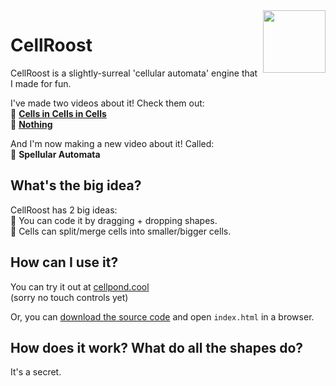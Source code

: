 <img align="right" height="100" src="https://user-images.githubusercontent.com/15892272/164454144-25d4aa67-4942-463e-b4fe-edbd3b17adc1.png">

# CellRoost
CellRoost is a slightly-surreal 'cellular automata' engine that I made for fun.

I've made two videos about it! Check them out:<br>
🦠 [**Cells in Cells in Cells**](https://youtu.be/gv40Z9tVjAI)<br>
🤖 [**Nothing**](https://youtu.be/sQYUQNozljo)<br>

And I'm now making a new video about it! Called:<br>
🔮 **Spellular Automata**

## What's the big idea?
CellRoost has 2 big ideas:<br>
🐸 You can code it by dragging + dropping shapes.<br>
🐸 Cells can split/merge cells into smaller/bigger cells.

## How can I use it?
You can try it out at [cellpond.cool](https://cellpond.cool)<br>
(sorry no touch controls yet)

Or, you can [download the source code](https://github.com/TodePond/CellPond/archive/refs/heads/main.zip) and open `index.html` in a browser.

## How does it work? What do all the shapes do?
It's a secret.
